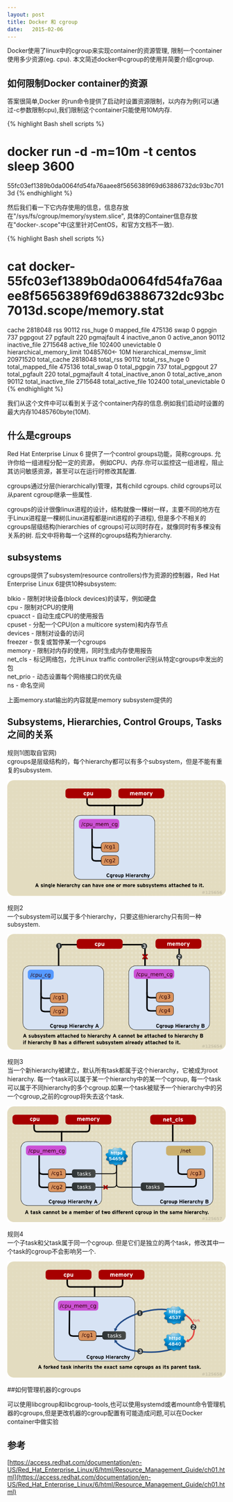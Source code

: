 ```yaml
---
layout: post
title: Docker 和 cgroup
date:   2015-02-06
---
```


Docker使用了linux中的cgroup来实现container的资源管理, 限制一个container使用多少资源(eg. cpu).
本文简述docker中cgroup的使用并简要介绍cgroup.

## 如何限制Docker container的资源

答案很简单,Docker 的run命令提供了启动时设置资源限制，以内存为例(可以通过-c参数限制cpu),我们限制这个container只能使用10M内存.

{% highlight Bash shell scripts %}
# docker  run -d -m=10m -t centos sleep 3600
55fc03ef1389b0da0064fd54fa76aaee8f5656389f69d63886732dc93bc7013d
{% endhighlight %}

然后我们看一下它内存使用的信息，信息存放在"/sys/fs/cgroup/memory/system.slice",
具体的Container信息存放在"docker-<ContainerID>.scope"中(这里针对CentOS，和官方文档不一致).

{% highlight Bash shell scripts %}
# cat docker-55fc03ef1389b0da0064fd54fa76aaee8f5656389f69d63886732dc93bc7013d.scope/memory.stat
cache 2818048
rss 90112
rss_huge 0
mapped_file 475136
swap 0
pgpgin 737
pgpgout 27
pgfault 220
pgmajfault 4
inactive_anon 0
active_anon 90112
inactive_file 2715648
active_file 102400
unevictable 0
hierarchical_memory_limit 10485760<- 10M
hierarchical_memsw_limit 20971520
total_cache 2818048
total_rss 90112
total_rss_huge 0
total_mapped_file 475136
total_swap 0
total_pgpgin 737
total_pgpgout 27
total_pgfault 220
total_pgmajfault 4
total_inactive_anon 0
total_active_anon 90112
total_inactive_file 2715648
total_active_file 102400
total_unevictable 0
{% endhighlight %}

我们从这个文件中可以看到关于这个container内存的信息.例如我们启动时设置的最大内存10485760byte(10M).

## 什么是cgroups

Red Hat Enterprise Linux 6 提供了一个control groups功能，简称cgroups. 允许你给一组进程分配一定的资源，
例如CPU、内存.你可以监控这一组进程，阻止其访问敏感资源，甚至可以在运行时修改其配置.

cgroups通过分层(hierarchically)管理，其有child cgroups. child cgroups可以从parent cgroup继承一些属性.

cgroups的设计很像linux进程的设计，结构就像一棵树一样，主要不同的地方在于Linux进程是一棵树(Linux进程都是init进程的子进程),
但是多个不相关的cgroups层级结构(hierarchies of cgroups)可以同时存在，就像同时有多棵没有关系的树.
后文中将称每一个这样的cgroups结构为hierarchy.

## subsystems

cgroups提供了subsystem(resource controllers)作为资源的控制器，Red Hat Enterprise Linux 6提供10种subsystem:

blkio - 限制对块设备(block devices)的读写，例如硬盘  
cpu - 限制对CPU的使用  
cpuacct - 自动生成CPU的使用报告  
cpuset - 分配一个CPU(on a multicore system)和内存节点  
devices - 限制对设备的访问  
freezer - 恢复或暂停某一个cgroups  
memory - 限制对内存的使用，同时生成内存使用报告  
net_cls - 标记网络包，允许Linux traffic controller识别从特定cgroups中发出的包  
net_prio - 动态设置每个网络接口的优先级  
ns - 命名空间  

上面memory.stat输出的内容就是memory subsystem提供的

## Subsystems, Hierarchies, Control Groups, Tasks之间的关系

规则1(图取自官网)  
cgroups是层级结构的，每个hierarchy都可以有多个subsystem，但是不能有重复的subsystem.

<img src="/images/posts/cgroup1.png"/>

规则2  
一个subsystem可以属于多个hierarchy，只要这些hierarchy只有同一种subsystem.

<img src="/images/posts/cgroup2.png"/>

规则3  
当一个新hierarchy被建立，默认所有task都属于这个hierarchy，它被成为root hierarchy. 每一个task可以属于某一个hierarchy中的某一个cgroup,
每一个task可以属于不同hierarchy的多个cgroup.如果一个task被赋予一个hierarchy中的另一个cgroup,之前的cgroup将失去这个task.

<img src="/images/posts/cgroup3.png"/>

规则4  
一个子task和父task属于同一个cgroup. 但是它们是独立的两个task，修改其中一个task的cgroup不会影响另一个.

<img src="/images/posts/cgroup4.png"/>

##如何管理机器的cgroups

可以使用libcgroup和libcgroup-tools,也可以使用systemd或者mount命令管理机器的cgroups,但是更改机器的cgroup配置有可能造成问题,可以在Docker
container中做实验

## 参考
[https://access.redhat.com/documentation/en-US/Red_Hat_Enterprise_Linux/6/html/Resource_Management_Guide/ch01.html](https://access.redhat.com/documentation/en-US/Red_Hat_Enterprise_Linux/6/html/Resource_Management_Guide/ch01.html)
